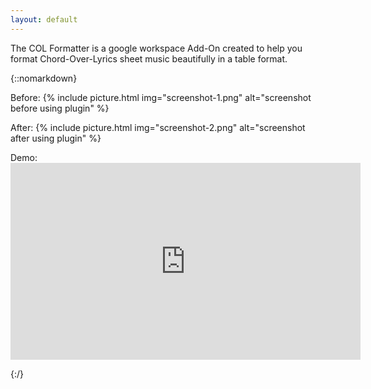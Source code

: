 ```yaml
---
layout: default
---
```


The COL Formatter is a google workspace Add-On created to help you format
Chord-Over-Lyrics sheet music beautifully in a table format.

{::nomarkdown}

<p>
Before:
{% include picture.html img="screenshot-1.png" alt="screenshot before using plugin" %}
</p>

<p>
After:
{% include picture.html img="screenshot-2.png" alt="screenshot after using plugin" %}
</p>

<p>
Demo:
<iframe width="560" height="315" style="margin-left: auto; margin-right: auto; display: block; width: 75vw; height: 42vw; max-width: 560px; max-height: 315px;" src="https://www.youtube.com/embed/7BOsbofTE7Y?si=KnG56nCYlhhbneS1" title="YouTube video player" frameborder="0" allow="accelerometer; autoplay; clipboard-write; encrypted-media; gyroscope; picture-in-picture; web-share" referrerpolicy="strict-origin-when-cross-origin" allowfullscreen></iframe>
</p>
{:/}
